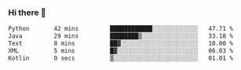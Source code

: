 ### Hi there 👋

<!--START_SECTION:waka-->

```txt
Python       42 mins         ████████████░░░░░░░░░░░░░   47.71 %
Java         29 mins         ████████▒░░░░░░░░░░░░░░░░   33.18 %
Text         8 mins          ██▓░░░░░░░░░░░░░░░░░░░░░░   10.00 %
XML          5 mins          █▓░░░░░░░░░░░░░░░░░░░░░░░   06.03 %
Kotlin       0 secs          ▒░░░░░░░░░░░░░░░░░░░░░░░░   01.01 %
```

<!--END_SECTION:waka-->


<!--
**AnkelMauCastillo/AnkelMauCastillo** is a ✨ _special_ ✨ repository because its `README.md` (this file) appears on your GitHub profile.

Here are some ideas to get you started:

- 🔭 I’m currently working on ...
- 🌱 I’m currently learning ...
- 👯 I’m looking to collaborate on ...
- 🤔 I’m looking for help with ...
- 💬 Ask me about ...
- 📫 How to reach me: ...
- 😄 Pronouns: ...
- ⚡ Fun fact: ...
-->

